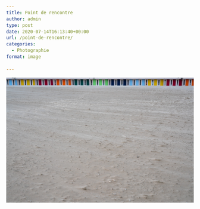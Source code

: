 ```yaml
---
title: Point de rencontre
author: admin
type: post
date: 2020-07-14T16:13:40+00:00
url: /point-de-rencontre/
categories:
  - Photographie
format: image

---
```

![Point de rencontre](./img_0075.jpg)